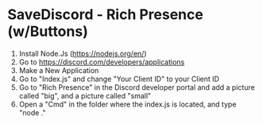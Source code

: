 # SaveDiscord - Rich Presence (w/Buttons)

1. Install Node.Js (https://nodejs.org/en/)
2. Go to https://discord.com/developers/applications
3. Make a New Application
4. Go to "Index.js" and change "Your Client ID" to your Client ID
5. Go to "Rich Presence" in the Discord developer portal and add a picture called "big", and a picture called "small"
6. Open a "Cmd" in the folder where the index.js is located, and type "node ."
